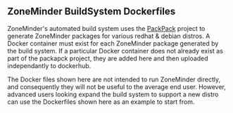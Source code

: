 ## ZoneMinder BuildSystem Dockerfiles

ZoneMinder's automated build system uses the [PackPack](https://github.com/packpack/packpack) project to generate ZoneMinder packages for various redhat & debian distros. A Docker container must exist for each ZoneMinder package generated by the build system. If a particular Docker container does not already exist as part of the packapck project, they are added here and then uploaded independantly to dockerhub.

The Docker files shown here are not intended to run ZoneMinder directly, and consequently they will not be useful to the average end user. However, advanced users looking expand the build system to support a new distro can use the Dockerfiles shown here as an example to start from.
